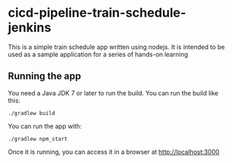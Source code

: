 # cicd-pipeline-train-schedule-jenkins

This is a simple train schedule app written using nodejs. It is intended to be used as a sample application for a series of hands-on learning 

## Running the app

You need a Java JDK 7 or later to run the build. You can run the build like this:

    ./gradlew build

You can run the app with:

    ./gradlew npm_start

Once it is running, you can access it in a browser at [http://localhost:3000](http://localhost:3000)
